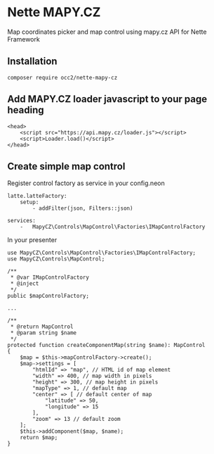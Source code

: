 # Nette MAPY.CZ
Map coordinates picker and map control using mapy.cz API for Nette Framework

## Installation
`composer require occ2/nette-mapy-cz`

## Add MAPY.CZ loader javascript to your page heading
```
<head>
	<script src="https://api.mapy.cz/loader.js"></script>
	<script>Loader.load()</script>
</head>
```

## Create simple map control
Register control factory as service in your config.neon
```
latte.latteFactory:
    setup:
        - addFilter(json, Filters::json)

services:
    -   MapyCZ\Controls\MapControl\Factories\IMapControlFactory
```

In your presenter
```
use MapyCZ\Controls\MapControl\Factories\IMapControlFactory;
use MapyCZ\Controls\MapControl;

/**
 * @var IMapControlFactory
 * @inject
 */
public $mapControlFactory;

...

/**
 * @return MapControl
 * @param string $name
 */
protected function createComponentMap(string $name): MapControl
{
    $map = $this->mapControlFactory->create();
    $map->settings = [
        "htmlId" => "map", // HTML id of map element
        "width" => 400, // map width in pixels
        "height" => 300, // map height in pixels
        "mapType" => 1, // default map
        "center" => [ // default center of map
            "latitude" => 50,
            "longitude" => 15
        ],
        "zoom" => 13 // default zoom
    ];
    $this->addComponent($map, $name);
    return $map;
}
```
